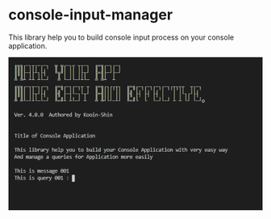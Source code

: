 # console-input-manager

This library help you to build console input process on your console application.

![](./img/console.PNG)

